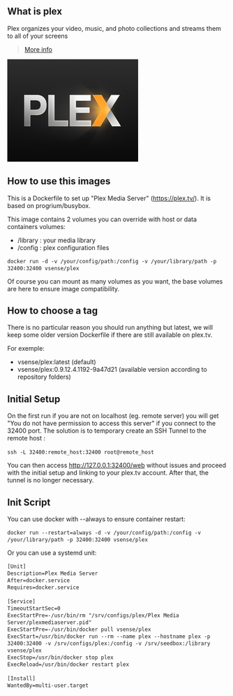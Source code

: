 ## What is plex

Plex organizes your video, music, and photo collections and streams them to all of your screens

> [More info](http://plex.tv)

![Plex](https://raw.githubusercontent.com/vSense/docker-plex/master/logo.jpg)

## How to use this images

This is a Dockerfile to set up "Plex Media Server" (https://plex.tv/). It is based on progrium/busybox.

This image contains 2 volumes you can override with host or data containers volumes:
- /library : your media library
- /config : plex configuration files

```
docker run -d -v /your/config/path:/config -v /your/library/path -p 32400:32400 vsense/plex
```

Of course you can mount as many volumes as you want, the base volumes are here to ensure image compatibility.

## How to choose a tag

There is no particular reason you should run anything but latest, we will keep some older version Dockerfile if there are still available on plex.tv.

For exemple:

-   vsense/plex:latest (default)
-   vsense/plex:0.9.12.4.1192-9a47d21 (available version according to repository folders)

## Initial Setup

On the first run if you are not on localhost (eg. remote server) you will get "You do not have permission to access this server" if you connect to the 32400 port.
The solution is to temporary create an SSH Tunnel to the remote host :

`ssh -L 32400:remote_host:32400 root@remote_host`

You can then access http://127.0.0.1:32400/web without issues and proceed with the initial setup and linking to your plex.tv account. After that, the tunnel is no longer necessary.

## Init Script

You can use docker with --always to ensure container restart:

```
docker run --restart=always -d -v /your/config/path:/config -v /your/library/path -p 32400:32400 vsense/plex
```

Or you can use a systemd unit:

```
[Unit]
Description=Plex Media Server
After=docker.service
Requires=docker.service

[Service]
TimeoutStartSec=0
ExecStartPre=-/usr/bin/rm "/srv/configs/plex/Plex Media Server/plexmediaserver.pid"
ExecStartPre=-/usr/bin/docker pull vsense/plex
ExecStart=/usr/bin/docker run --rm --name plex --hostname plex -p 32400:32400 -v /srv/configs/plex:/config -v /srv/seedbox:/library vsense/plex
ExecStop=/usr/bin/docker stop plex
ExecReload=/usr/bin/docker restart plex

[Install]
WantedBy=multi-user.target
```
